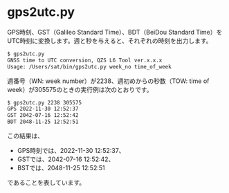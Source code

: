 # gps2utc.py

GPS時刻、GST（Galileo Standard Time）、BDT（BeiDou Standard Time）をUTC時刻に変換します。週と秒を与えると、それぞれの時刻を出力します。

```bash
$ gps2utc.py
GNSS time to UTC conversion, QZS L6 Tool ver.x.x.x
Usage: /Users/sat/bin/gps2utc.py week_no time_of_week
```

週番号（WN: week number）が2238、週初めからの秒数（TOW: time of week）が305575のときの実行例は次のとおりです。

```bash
$ gps2utc.py 2238 305575
GPS 2022-11-30 12:52:37
GST 2042-07-16 12:52:42
BDT 2048-11-25 12:52:51
```

この結果は、

- GPS時刻では、2022-11-30 12:52:37、
- GSTでは、2042-07-16 12:52:42、
- BSTでは、2048-11-25 12:52:51

であることを表しています。
